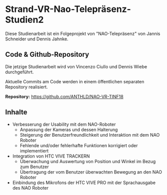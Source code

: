 # Strand-VR-Nao-Telepräsenz-Studien2

Diese Studienarbeit ist ein Folgeprojekt von "NAO-Telepräsenz" von Jannis Schneider und Dennis Jahnke.

## Code & Github-Repository

Die jetzige Studienarbeit wird von Vincenzo Ciullo und Dennis Wiebe durchgeführt.

Aktuelle Commits am Code werden in einem öffentlichen separaten Repository realisiert.

**Repository:**  https://github.com/ANTHLD/NAO-VR-TINF18

## Inhalte

- Verbesserung der Usability mit dem NAO-Roboter
  - Anpassung der Kameras und dessen Halterung
  - Steigerung der Benutzerfreundlichkeit und Interaktion mit dem NAO Roboter
  - Fehlende und/oder fehlerhafte Funktionen korrigiert oder implementiert
- Integration von HTC VIVE TRACKERN
  - Überwachung und Auswertung von Position und Winkel im Bezug zum Benutzer
  - Übertragung der vom Benutzer überwachten Bewegung an den NAO Roboter
- Einbindung des Mikrofons der HTC VIVE PRO mit der Sprachausgabe des NAO Roboter
